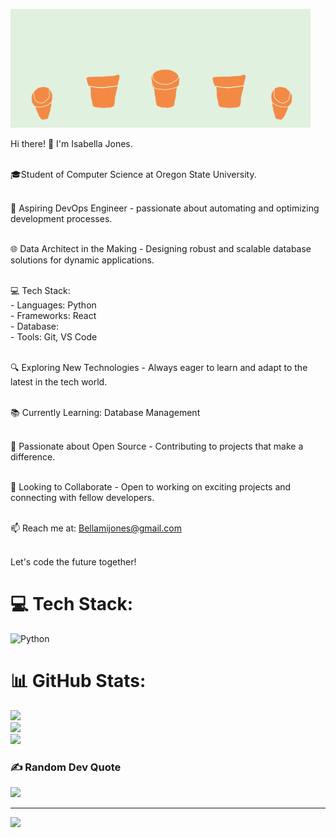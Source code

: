 ![](https://github.com/Bellajones4178/Bellajones4178/blob/main/giphy%20(1).gif)

Hi there! 👋 I'm Isabella Jones.<br><br>

🎓Student of Computer Science at Oregon State University.<br><br>

🚀 Aspiring DevOps Engineer - passionate about automating and optimizing development processes.<br><br>

🌐 Data Architect in the Making - Designing robust and scalable database solutions for dynamic applications.<br><br>

💻 Tech Stack:<br>- Languages: Python<br>- Frameworks: React <br>- Database: <br>- Tools: Git, VS Code<br><br>

🔍 Exploring New Technologies - Always eager to learn and adapt to the latest in the tech world.<br><br>

📚 Currently Learning: Database Management<br><br>

🌟 Passionate about Open Source - Contributing to projects that make a difference.<br><br>

🤝 Looking to Collaborate - Open to working on exciting projects and connecting with fellow developers.<br><br>

📫 Reach me at: Bellamijones@gmail.com<br><br>

Let's code the future together! 


# 💻 Tech Stack:
![Python](https://img.shields.io/badge/python-3670A0?style=for-the-badge&logo=python&logoColor=ffdd54)
# 📊 GitHub Stats:
![](https://github-readme-stats.vercel.app/api?username=bellajones4178&theme=dark&hide_border=false&include_all_commits=false&count_private=false)<br/>
![](https://github-readme-streak-stats.herokuapp.com/?user=bellajones4178&theme=dark&hide_border=false)<br/>
![](https://github-readme-stats.vercel.app/api/top-langs/?username=bellajones4178&theme=dark&hide_border=false&include_all_commits=false&count_private=false&layout=compact)

### ✍️ Random Dev Quote
![](https://quotes-github-readme.vercel.app/api?type=horizontal&theme=radical)

---
[![](https://visitcount.itsvg.in/api?id=bellajones4178&icon=0&color=0)](https://visitcount.itsvg.in)

<!-- Proudly created with GPRM ( https://gprm.itsvg.in ) -->
